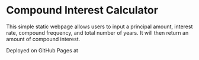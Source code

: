 # Compound Interest Calculator

This simple static webpage allows users to input a principal amount, interest rate, compound frequency, and total number of years. It will then return an amount of compound interest.

Deployed on GitHub Pages at 
